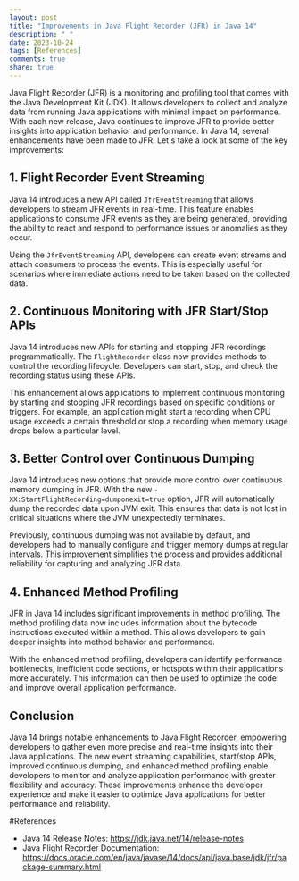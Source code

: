 ```yaml
---
layout: post
title: "Improvements in Java Flight Recorder (JFR) in Java 14"
description: " "
date: 2023-10-24
tags: [References]
comments: true
share: true
---
```


Java Flight Recorder (JFR) is a monitoring and profiling tool that comes with the Java Development Kit (JDK). It allows developers to collect and analyze data from running Java applications with minimal impact on performance. With each new release, Java continues to improve JFR to provide better insights into application behavior and performance. In Java 14, several enhancements have been made to JFR. Let's take a look at some of the key improvements:

## 1. Flight Recorder Event Streaming
Java 14 introduces a new API called `JfrEventStreaming` that allows developers to stream JFR events in real-time. This feature enables applications to consume JFR events as they are being generated, providing the ability to react and respond to performance issues or anomalies as they occur.

Using the `JfrEventStreaming` API, developers can create event streams and attach consumers to process the events. This is especially useful for scenarios where immediate actions need to be taken based on the collected data.

## 2. Continuous Monitoring with JFR Start/Stop APIs
Java 14 introduces new APIs for starting and stopping JFR recordings programmatically. The `FlightRecorder` class now provides methods to control the recording lifecycle. Developers can start, stop, and check the recording status using these APIs.

This enhancement allows applications to implement continuous monitoring by starting and stopping JFR recordings based on specific conditions or triggers. For example, an application might start a recording when CPU usage exceeds a certain threshold or stop a recording when memory usage drops below a particular level.

## 3. Better Control over Continuous Dumping
Java 14 introduces new options that provide more control over continuous memory dumping in JFR. With the new `-XX:StartFlightRecording=dumponexit=true` option, JFR will automatically dump the recorded data upon JVM exit. This ensures that data is not lost in critical situations where the JVM unexpectedly terminates.

Previously, continuous dumping was not available by default, and developers had to manually configure and trigger memory dumps at regular intervals. This improvement simplifies the process and provides additional reliability for capturing and analyzing JFR data.

## 4. Enhanced Method Profiling
JFR in Java 14 includes significant improvements in method profiling. The method profiling data now includes information about the bytecode instructions executed within a method. This allows developers to gain deeper insights into method behavior and performance.

With the enhanced method profiling, developers can identify performance bottlenecks, inefficient code sections, or hotspots within their applications more accurately. This information can then be used to optimize the code and improve overall application performance.

## Conclusion
Java 14 brings notable enhancements to Java Flight Recorder, empowering developers to gather even more precise and real-time insights into their Java applications. The new event streaming capabilities, start/stop APIs, improved continuous dumping, and enhanced method profiling enable developers to monitor and analyze application performance with greater flexibility and accuracy. These improvements enhance the developer experience and make it easier to optimize Java applications for better performance and reliability.

#References
- Java 14 Release Notes: https://jdk.java.net/14/release-notes
- Java Flight Recorder Documentation: https://docs.oracle.com/en/java/javase/14/docs/api/java.base/jdk/jfr/package-summary.html